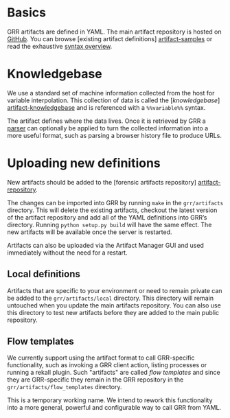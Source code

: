 # Basics

GRR artifacts are defined in YAML. The main artifact repository is hosted on
[GitHub][artifact-repository]. You can browse [existing artifact definitions]
[artifact-samples] or read the exhaustive [syntax overview][artifact-syntax].

# Knowledgebase

We use a standard set of machine information collected from the host for
variable interpolation. This collection of data is called the [*knowledgebase*]
[artifact-knowledgebase] and is referenced with a `%%variable%%` syntax.

The artifact defines where the data lives. Once it is retrieved by GRR a
[parser][artifact-parsers] can optionally be applied to turn the collected
information into a more useful format, such as parsing a browser history file
to produce URLs.

# Uploading new definitions

New artifacts should be added to the [forensic artifacts repository]
[artifact-repository].

The changes can be imported into GRR by running `make` in the `grr/artifacts`
directory. This will delete the existing artifacts, checkout the latest version
of the artifact repository and add all of the YAML definitions into GRR’s
directory. Running `python setup.py build` will have the same effect. The new
artifacts will be available once the server is restarted.

Artifacts can also be uploaded via the Artifact Manager GUI and used immediately
without the need for a restart.

## Local definitions

Artifacts that are specific to your environment or need to remain private can be
added to the `grr/artifacts/local` directory. This directory will remain
untouched when you update the main artifacts repository. You can also use this
directory to test new artifacts before they are added to the main public
repository.

## Flow templates

We currently support using the artifact format to call GRR-specific
functionality, such as invoking a GRR client action, listing processes or
running a rekall plugin. Such "artifacts" are called *flow templates* and since
they are GRR-specific they remain in the GRR repository in the
`grr/artifacts/flow_templates` directory.

This is a temporary working name. We intend to rework this functionality into a
more general, powerful and configurable way to call GRR from YAML.

[artifact-repository]: https://github.com/ForensicArtifacts/artifacts
[artifact-samples]: https://github.com/ForensicArtifacts/artifacts/tree/master/data
[artifact-syntax]: https://github.com/ForensicArtifacts/artifacts/blob/master/docs/Artifacts%20definition%20format%20and%20style%20guide.asciidoc
[artifact-knowledgebase]: https://github.com/google/grr/blob/master/grr/proto/knowledge_base.proto
[artifact-parsers]: https://github.com/google/grr/tree/master/grr/parsers
